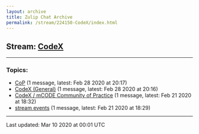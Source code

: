 ```yaml
---
layout: archive
title: Zulip Chat Archive
permalink: /stream/224150-CodeX/index.html
---
```


## Stream: [CodeX](https://hl7webmaster.github.io/zulip-hl7-org/stream/224150-CodeX/index.html)
---

### Topics:

* [CoP](topic/CoP.html) (1 message, latest: Feb 28 2020 at 20:17)
* [CodeX (General)](topic/CodeX.20(General).html) (1 message, latest: Feb 28 2020 at 20:16)
* [CodeX / mCODE Community of Practice](topic/CodeX.20.2F.20mCODE.20Community.20of.20Practice.html) (1 message, latest: Feb 21 2020 at 18:32)
* [stream events](topic/stream.20events.html) (1 message, latest: Feb 21 2020 at 18:29)

<hr><p>Last updated: Mar 10 2020 at 00:01 UTC</p>